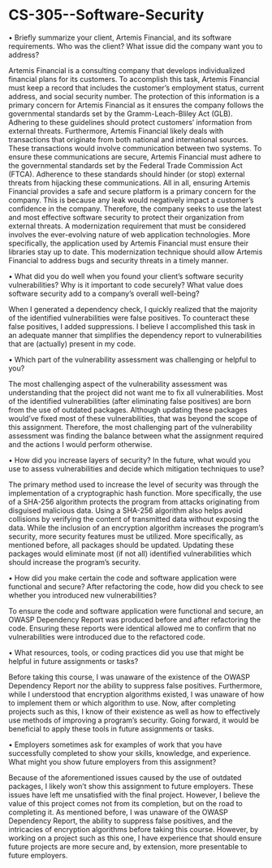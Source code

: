 # CS-305--Software-Security

•	Briefly summarize your client, Artemis Financial, and its software requirements. Who was the client? What issue did the company want you to address?

Artemis Financial is a consulting company that develops individualized financial plans for its customers. To accomplish this task, Artemis Financial must keep a record that includes the customer’s employment status, current address, and social security number. The protection of this information is a primary concern for Artemis Financial as it ensures the company follows the governmental standards set by the Gramm-Leach-Bliley Act (GLB). Adhering to these guidelines should protect customers’ information from external threats. Furthermore, Artemis Financial likely deals with transactions that originate from both national and international sources. These transactions would involve communication between two systems. To ensure these communications are secure, Artemis Financial must adhere to the governmental standards set by the Federal Trade Commission Act (FTCA). Adherence to these standards should hinder (or stop) external threats from hijacking these communications. All in all, ensuring Artemis Financial provides a safe and secure platform is a primary concern for the company. This is because any leak would negatively impact a customer’s confidence in the company. Therefore, the company seeks to use the latest and most effective software security to protect their organization from external threats. A modernization requirement that must be considered involves the ever-evolving nature of web application technologies. More specifically, the application used by Artemis Financial must ensure their libraries stay up to date. This modernization technique should allow Artemis Financial to address bugs and security threats in a timely manner.


•	What did you do well when you found your client’s software security vulnerabilities? Why is it important to code securely? What value does software security add to a company’s overall well-being?

When I generated a dependency check, I quickly realized that the majority of the identified vulnerabilities were false positives. To counteract these false positives, I added suppressions. I believe I accomplished this task in an adequate manner that simplifies the dependency report to vulnerabilities that are (actually) present in my code.

•	Which part of the vulnerability assessment was challenging or helpful to you?

The most challenging aspect of the vulnerability assessment was understanding that the project did not want me to fix all vulnerabilities. Most of the identified vulnerabilities (after eliminating false positives) are born from the use of outdated packages. Although updating these packages would’ve fixed most of these vulnerabilities, that was beyond the scope of this assignment. Therefore, the most challenging part of the vulnerability assessment was finding the balance between what the assignment required and the actions I would perform otherwise.


•	How did you increase layers of security? In the future, what would you use to assess vulnerabilities and decide which mitigation techniques to use?

The primary method used to increase the level of security was through the implementation of a cryptographic hash function. More specifically, the use of a SHA-256 algorithm protects the program from attacks originating from disguised malicious data. Using a SHA-256 algorithm also helps avoid collisions by verifying the content of transmitted data without exposing the data. While the inclusion of an encryption algorithm increases the program’s security, more security features must be utilized. More specifically, as mentioned before, all packages should be updated. Updating these packages would eliminate most (if not all) identified vulnerabilities which should increase the program’s security.

•	How did you make certain the code and software application were functional and secure? After refactoring the code, how did you check to see whether you introduced new vulnerabilities?

To ensure the code and software application were functional and secure, an OWASP Dependency Report was produced before and after refactoring the code. Ensuring these reports were identical allowed me to confirm that no vulnerabilities were introduced due to the refactored code.

•	What resources, tools, or coding practices did you use that might be helpful in future assignments or tasks?

Before taking this course, I was unaware of the existence of the OWASP Dependency Report nor the ability to suppress false positives. Furthermore, while I understood that encryption algorithms existed, I was unaware of how to implement them or which algorithm to use. Now, after completing projects such as this, I know of their existence as well as how to effectively use methods of improving a program’s security. Going forward, it would be beneficial to apply these tools in future assignments or tasks.




•	Employers sometimes ask for examples of work that you have successfully completed to show your skills, knowledge, and experience. What might you show future employers from this assignment?

Because of the aforementioned issues caused by the use of outdated packages, I likely won’t show this assignment to future employers. These issues have left me unsatisfied with the final project. However, I believe the value of this project comes not from its completion, but on the road to completing it. As mentioned before, I was unaware of the OWASP Dependency Report, the ability to suppress false positives, and the intricacies of encryption algorithms before taking this course. However, by working on a project such as this one, I have experience that should ensure future projects are more secure and, by extension, more presentable to future employers.
